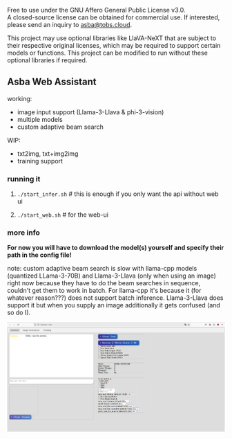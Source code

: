 Free to use under the GNU Affero General Public License v3.0.  
A closed-source license can be obtained for commercial use. If interested, please send an inquiry to asba@tobs.cloud.

This project may use optional libraries like LlaVA-NeXT that are subject to their respective original licenses, which may be required to support certain models or functions. This project can be modified to run without these optional libraries if required.

## Asba Web Assistant

working:  
- image input support (Llama-3-Llava & phi-3-vision)  
- multiple models  
- custom adaptive beam search

WIP:
- txt2img, txt+img2img
- training support

### running it  
1. `./start_infer.sh` # this is enough if you only want the api without web ui  

2. `./start_web.sh` # for the web-ui

### more info  

**For now you will have to download the model(s) yourself and specify their path in the config file!**

note: custom adaptive beam search is slow with llama-cpp models (quantized LLama-3-70B) and Llama-3-Llava (only when using an image) right now because they have to do the beam searches in sequence, couldn't get them to work in batch. For llama-cpp it's because it (for whatever reason???) does not support batch inference. Llama-3-Llava does support it but when you supply an image additionally it gets confused (and so do I).

![Web UI](misc/web_ui.png)